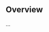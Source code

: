 <!-- Note: Please must use one of our issue templates to file an issue! 🛑 -->
<!-- 👉 https://github.com/Realize-Me-Github/js-strange/issues/new/choose 👈 -->
<!-- **Issues that should have been filed with a template will be closed without action, and we will ask you to use a template.** -->

<!-- This blank issue template is only for issues that don't fit any of the templates. -->

## Overview

...
